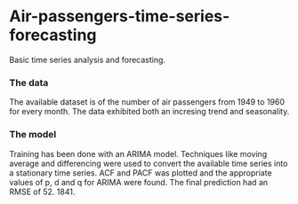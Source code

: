 # Air-passengers-time-series-forecasting
Basic time series analysis and forecasting.

### The data
The available dataset is of the number of air passengers from 1949 to 1960 for every month.
The data exhibited both an incresing trend and seasonality.

### The model
Training has been done with an ARIMA model. Techniques like moving average and differencing were used to convert the available time series into a stationary time series. ACF and PACF was plotted and the appropriate values of p, d and q for ARIMA were found.
The final prediction had an RMSE of 52. 1841.
